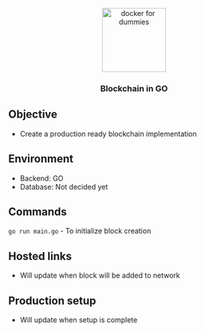 <p align="center">
  <img  alt="docker for dummies" height="128px" width="128px" src="https://miro.medium.com/max/1200/1*i2skbfmDsHayHhqPfwt6pA.png">
</p>

<h3 align="center"> Blockchain in GO </h3>

## Objective
- Create a production ready blockchain implementation

## Environment
- Backend: GO
- Database: Not decided yet

## Commands
`go run main.go` - To initialize block creation

## Hosted links
- Will update when block will be added to network

## Production setup
- Will update when setup is complete
